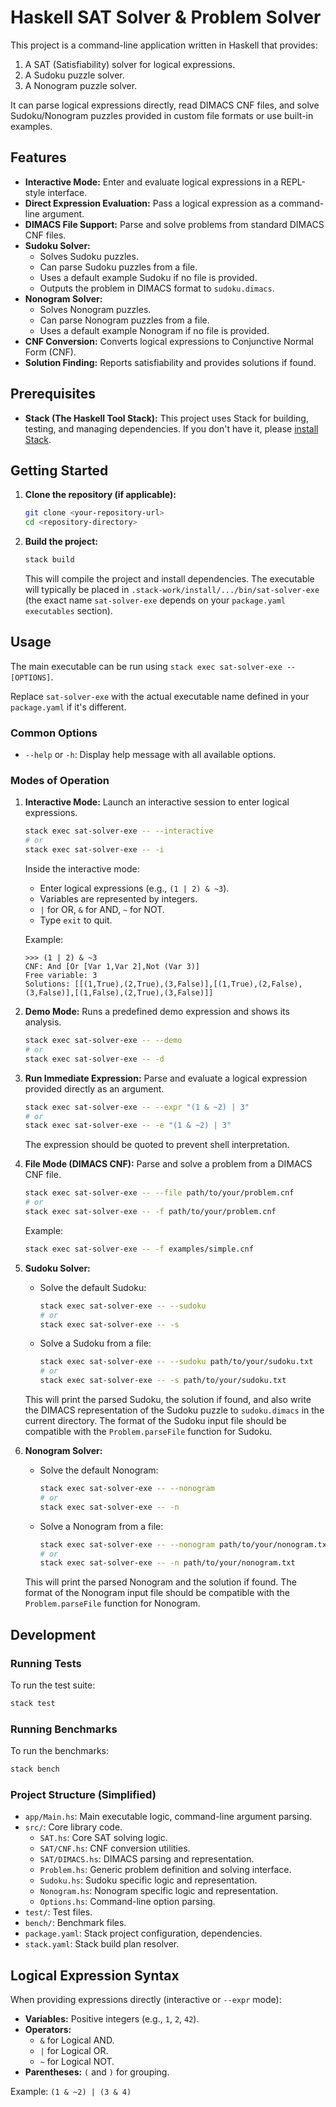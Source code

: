 # Haskell SAT Solver & Problem Solver

This project is a command-line application written in Haskell that provides:

1.  A SAT (Satisfiability) solver for logical expressions.
2.  A Sudoku puzzle solver.
3.  A Nonogram puzzle solver.

It can parse logical expressions directly, read DIMACS CNF files, and solve Sudoku/Nonogram puzzles provided in custom file formats or use built-in examples.

## Features

*   **Interactive Mode:** Enter and evaluate logical expressions in a REPL-style interface.
*   **Direct Expression Evaluation:** Pass a logical expression as a command-line argument.
*   **DIMACS File Support:** Parse and solve problems from standard DIMACS CNF files.
*   **Sudoku Solver:**
    *   Solves Sudoku puzzles.
    *   Can parse Sudoku puzzles from a file.
    *   Uses a default example Sudoku if no file is provided.
    *   Outputs the problem in DIMACS format to `sudoku.dimacs`.
*   **Nonogram Solver:**
    *   Solves Nonogram puzzles.
    *   Can parse Nonogram puzzles from a file.
    *   Uses a default example Nonogram if no file is provided.
*   **CNF Conversion:** Converts logical expressions to Conjunctive Normal Form (CNF).
*   **Solution Finding:** Reports satisfiability and provides solutions if found.

## Prerequisites

*   **Stack (The Haskell Tool Stack):** This project uses Stack for building, testing, and managing dependencies. If you don't have it, please [install Stack](https://docs.haskellstack.org/en/stable/install_and_upgrade/).

## Getting Started

1.  **Clone the repository (if applicable):**
    ```bash
    git clone <your-repository-url>
    cd <repository-directory>
    ```

2.  **Build the project:**
    ```bash
    stack build
    ```
    This will compile the project and install dependencies. The executable will typically be placed in `.stack-work/install/.../bin/sat-solver-exe` (the exact name `sat-solver-exe` depends on your `package.yaml` `executables` section).

## Usage

The main executable can be run using `stack exec sat-solver-exe -- [OPTIONS]`.

Replace `sat-solver-exe` with the actual executable name defined in your `package.yaml` if it's different.

### Common Options

*   `--help` or `-h`: Display help message with all available options.

### Modes of Operation

1.  **Interactive Mode:**
    Launch an interactive session to enter logical expressions.
    ```bash
    stack exec sat-solver-exe -- --interactive
    # or
    stack exec sat-solver-exe -- -i
    ```
    Inside the interactive mode:
    *   Enter logical expressions (e.g., `(1 | 2) & ~3`).
    *   Variables are represented by integers.
    *   `|` for OR, `&` for AND, `~` for NOT.
    *   Type `exit` to quit.

    Example:
    ```
    >>> (1 | 2) & ~3
    CNF: And [Or [Var 1,Var 2],Not (Var 3)]
    Free variable: 3
    Solutions: [[(1,True),(2,True),(3,False)],[(1,True),(2,False),(3,False)],[(1,False),(2,True),(3,False)]]
    ```

2.  **Demo Mode:**
    Runs a predefined demo expression and shows its analysis.
    ```bash
    stack exec sat-solver-exe -- --demo
    # or
    stack exec sat-solver-exe -- -d
    ```

3.  **Run Immediate Expression:**
    Parse and evaluate a logical expression provided directly as an argument.
    ```bash
    stack exec sat-solver-exe -- --expr "(1 & ~2) | 3"
    # or
    stack exec sat-solver-exe -- -e "(1 & ~2) | 3"
    ```
    The expression should be quoted to prevent shell interpretation.

4.  **File Mode (DIMACS CNF):**
    Parse and solve a problem from a DIMACS CNF file.
    ```bash
    stack exec sat-solver-exe -- --file path/to/your/problem.cnf
    # or
    stack exec sat-solver-exe -- -f path/to/your/problem.cnf
    ```
    Example:
    ```bash
    stack exec sat-solver-exe -- -f examples/simple.cnf
    ```

5.  **Sudoku Solver:**
    *   Solve the default Sudoku:
        ```bash
        stack exec sat-solver-exe -- --sudoku
        # or
        stack exec sat-solver-exe -- -s
        ```
    *   Solve a Sudoku from a file:
        ```bash
        stack exec sat-solver-exe -- --sudoku path/to/your/sudoku.txt
        # or
        stack exec sat-solver-exe -- -s path/to/your/sudoku.txt
        ```
    This will print the parsed Sudoku, the solution if found, and also write the DIMACS representation of the Sudoku puzzle to `sudoku.dimacs` in the current directory. The format of the Sudoku input file should be compatible with the `Problem.parseFile` function for Sudoku.

6.  **Nonogram Solver:**
    *   Solve the default Nonogram:
        ```bash
        stack exec sat-solver-exe -- --nonogram
        # or
        stack exec sat-solver-exe -- -n
        ```
    *   Solve a Nonogram from a file:
        ```bash
        stack exec sat-solver-exe -- --nonogram path/to/your/nonogram.txt
        # or
        stack exec sat-solver-exe -- -n path/to/your/nonogram.txt
        ```
    This will print the parsed Nonogram and the solution if found. The format of the Nonogram input file should be compatible with the `Problem.parseFile` function for Nonogram.

## Development

### Running Tests

To run the test suite:
```bash
stack test
```

### Running Benchmarks

To run the benchmarks:
```bash
stack bench
```

### Project Structure (Simplified)

*   `app/Main.hs`: Main executable logic, command-line argument parsing.
*   `src/`: Core library code.
    *   `SAT.hs`: Core SAT solving logic.
    *   `SAT/CNF.hs`: CNF conversion utilities.
    *   `SAT/DIMACS.hs`: DIMACS parsing and representation.
    *   `Problem.hs`: Generic problem definition and solving interface.
    *   `Sudoku.hs`: Sudoku specific logic and representation.
    *   `Nonogram.hs`: Nonogram specific logic and representation.
    *   `Options.hs`: Command-line option parsing.
*   `test/`: Test files.
*   `bench/`: Benchmark files.
*   `package.yaml`: Stack project configuration, dependencies.
*   `stack.yaml`: Stack build plan resolver.

## Logical Expression Syntax

When providing expressions directly (interactive or `--expr` mode):

*   **Variables:** Positive integers (e.g., `1`, `2`, `42`).
*   **Operators:**
    *   `&` for Logical AND.
    *   `|` for Logical OR.
    *   `~` for Logical NOT.
*   **Parentheses:** `(` and `)` for grouping.

Example: `(1 & ~2) | (3 & 4)`


